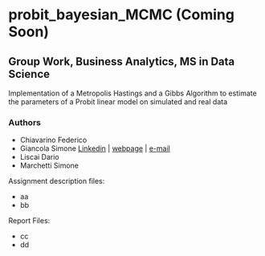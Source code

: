 # probit_bayesian_MCMC (Coming Soon)
## Group Work, Business Analytics, MS in Data Science
Implementation of a Metropolis Hastings and a Gibbs Algorithm to estimate the parameters of a Probit linear model on simulated and real data

### Authors
* Chiavarino Federico
* Giancola Simone [Linkedin](https://www.linkedin.com/in/simone-maria-giancola-011465173/) | [webpage](https://simonegiancola09.github.io/) | [e-mail](mailto:simonegiancola09@gmail.com)
* Liscai Dario
* Marchetti Simone

Assignment description files:
* aa
* bb

Report Files:
* cc
* dd

